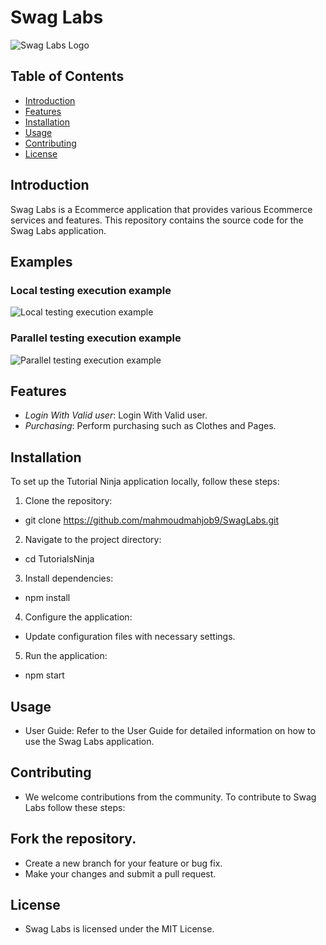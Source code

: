 # Swag Labs

![Swag Labs Logo](https://www.saucedemo.com/v1/img/SwagBot_Footer_graphic.png)

## Table of Contents

- [Introduction](#introduction)
- [Features](#features)
- [Installation](#installation)
- [Usage](#usage)
- [Contributing](#contributing)
- [License](#license)

## Introduction

Swag Labs is a Ecommerce application that provides various Ecommerce services and features. This repository contains the source code for the Swag Labs application.

## Examples

### Local testing execution example

![Local testing execution example](example_filed_test_with_report.gif)

### Parallel testing execution example 

![Parallel testing execution example](selenium-grid-execution.gif)

## Features

- *Login With Valid user*: Login With Valid user.
- *Purchasing*: Perform purchasing such as Clothes and Pages.

## Installation

To set up the  Tutorial Ninja application locally, follow these steps:

1. Clone the repository:
*   git clone https://github.com/mahmoudmahjob9/SwagLabs.git
2. Navigate to the project directory:
*   cd TutorialsNinja
3. Install dependencies:
*   npm install
4. Configure the application:

* Update configuration files with necessary settings.
5. Run the application:
*   npm start

## Usage
* User Guide: Refer to the User Guide for detailed information on how to use the Swag Labs application.

## Contributing
* We welcome contributions from the community. To contribute to Swag Labs follow these steps:

## Fork the repository.
* Create a new branch for your feature or bug fix.
* Make your changes and submit a pull request.

## License
* Swag Labs is licensed under the MIT License.